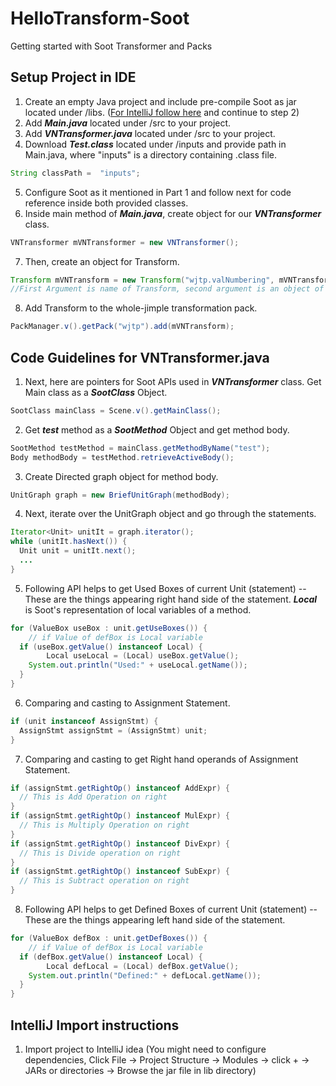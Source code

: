 # HelloTransform-Soot
Getting started with Soot Transformer and Packs

## Setup Project in IDE
1. Create an empty Java project and include pre-compile Soot as jar located under /libs. ([For IntelliJ follow here](#IntelliJ-Import-instructions) and continue to step 2)
2. Add ***Main.java*** located under /src to your project. 
3. Add ***VNTransformer.java*** located under /src to your project.
4. Download ***Test.class*** located under /inputs and provide path in Main.java, where "inputs" is a directory containing .class file. 
```java
String classPath =  "inputs";
```
5. Configure Soot as it mentioned in Part 1 and follow next for code reference inside both provided classes. 
6. Inside main method of ***Main.java***, create object for our ***VNTransformer*** class.
```java
VNTransformer mVNTransformer = new VNTransformer();
```
7. Then, create an object for Transform. 
```java
Transform mVNTransform = new Transform("wjtp.valNumbering", mVNTransformer);
//First Argument is name of Transform, second argument is an object of our Transformer
```
8. Add Transform to the whole-jimple transformation pack.
```java
PackManager.v().getPack("wjtp").add(mVNTransform);
```
## Code Guidelines for VNTransformer.java
1. Next, here are pointers for Soot APIs used in ***VNTransformer***  class. Get Main class as a ***SootClass*** Object.
```java
SootClass mainClass = Scene.v().getMainClass();
```
2. Get ***test*** method as a ***SootMethod*** Object and get method body.
```java
SootMethod testMethod = mainClass.getMethodByName("test");
Body methodBody = testMethod.retrieveActiveBody();
```
3. Create Directed graph object for method body.
```java
UnitGraph graph = new BriefUnitGraph(methodBody);
```
4. Next, iterate over the UnitGraph object and go through the statements. 
```java
Iterator<Unit> unitIt = graph.iterator();  
while (unitIt.hasNext()) { 
  Unit unit = unitIt.next();
  ...
}
```
5. Following API helps to get Used Boxes of current Unit (statement) -- These are the things appearing right hand side of the statement. ***Local*** is Soot's representation of local variables of a method. 
```java
for (ValueBox useBox : unit.getUseBoxes()) {  
    // if Value of defBox is Local variable  
  if (useBox.getValue() instanceof Local) {  
        Local useLocal = (Local) useBox.getValue();  
    System.out.println("Used:" + useLocal.getName());  
  }  
}
```
6. Comparing and casting to Assignment Statement.
```java
if (unit instanceof AssignStmt) {
  AssignStmt assignStmt = (AssignStmt) unit;
}
``` 
7. Comparing and casting to get Right hand operands of Assignment Statement.
```java
if (assignStmt.getRightOp() instanceof AddExpr) {
  // This is Add Operation on right
}
if (assignStmt.getRightOp() instanceof MulExpr) { 
  // This is Multiply Operation on right
}
if (assignStmt.getRightOp() instanceof DivExpr) { 
  // This is Divide operation on right
}  
if (assignStmt.getRightOp() instanceof SubExpr) {
  // This is Subtract operation on right
}
``` 
8. Following API helps to get Defined Boxes of current Unit (statement) -- These are the things appearing left hand side of the statement.
```java
for (ValueBox defBox : unit.getDefBoxes()) {  
    // if Value of defBox is Local variable  
  if (defBox.getValue() instanceof Local) {  
        Local defLocal = (Local) defBox.getValue();  
    System.out.println("Defined:" + defLocal.getName());  
  }  
}
```


## IntelliJ Import instructions
1. Import project to IntelliJ idea (You might need to configure dependencies, Click File → Project Structure → Modules → click + → JARs or directories → Browse the jar file in lib directory) 
